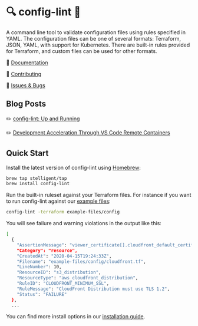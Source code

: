 # 🔍 config-lint 🔎

A command line tool to validate configuration files using rules specified in YAML. The configuration files can be one of several formats: Terraform, JSON, YAML, with support for Kubernetes. There are built-in rules provided for Terraform, and custom files can be used for other formats.

📓 [Documentation](https://stelligent.github.io/config-lint)

👷 [Contributing](https://github.com/stelligent/config-lint/tree/master/CONTRIBUTING.md)

🐛 [Issues & Bugs](https://github.com/stelligent/config-lint/issues)

## Blog Posts
✏️ [config-lint: Up and Running](https://stelligent.com/2020/04/15/config-lint-up-and-running/)

✏️ [Development Acceleration Through VS Code Remote Containers](https://stelligent.com/2020/04/10/development-acceleration-through-vs-code-remote-containers-setting-up-a-foundational-configuration/)

## Quick Start

Install the latest version of config-lint using [Homebrew](https://brew.sh/):

``` bash
brew tap stelligent/tap
brew install config-lint
```

Run the built-in ruleset against your Terraform files. For instance if you want to run config-lint against our [example files](https://github.com/stelligent/config-lint/tree/master/example-files):

``` bash
config-lint -terraform example-files/config
```

You will see failure and warning violations in the output like this:
``` bash
[
  {
    "AssertionMessage": "viewer_certificate[].cloudfront_default_certificate | [0] should be 'false', not ''",
    "Category": "resource",
    "CreatedAt": "2020-04-15T19:24:33Z",
    "Filename": "example-files/config/cloudfront.tf",
    "LineNumber": 10,
    "ResourceID": "s3_distribution",
    "ResourceType": "aws_cloudfront_distribution",
    "RuleID": "CLOUDFRONT_MINIMUM_SSL",
    "RuleMessage": "CloudFront Distribution must use TLS 1.2",
    "Status": "FAILURE"
  },
  ...
```

You can find more install options in our [installation guide](install.md).